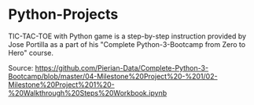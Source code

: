 # Python-Projects

TIC-TAC-TOE with Python game is a step-by-step instruction provided by Jose Portilla as a part of his "Complete Python-3-Bootcamp from Zero to Hero" course.

Source: https://github.com/Pierian-Data/Complete-Python-3-Bootcamp/blob/master/04-Milestone%20Project%20-%201/02-Milestone%20Project%201%20-%20Walkthrough%20Steps%20Workbook.ipynb

